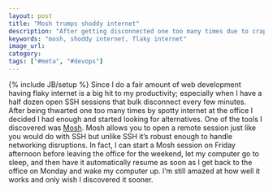 ```yaml
---
layout: post
title: "Mosh trumps shoddy internet"
description: "After getting disconnected one too many times due to crappy internet service and losing my SSH sessions I discovered Mosh which makes remote development a lot easier."
keywords: "mosh, shoddy internet, flaky internet"
image_url:
category:
tags: ["#meta", "#devops"]
---
```

{% include JB/setup %}
Since I do a fair amount of web development having flaky internet is a big hit to my productivity; especially when I have a half dozen open SSH sessions that bulk disconnect every few minutes. After being thwarted one too many times by spotty internet at the office I decided I had enough and started looking for alternatives. One of the tools I discovered was <a href="https://mosh.mit.edu/" target="_blank">Mosh</a>. Mosh allows you to open a remote session just like you would do with SSH but unlike SSH it’s robust enough to handle networking disruptions. In fact, I can start a Mosh session on Friday afternoon before leaving the office for the weekend, let my computer go to sleep, and then have it automatically resume as soon as I get back to the office on Monday and wake my computer up. I’m still amazed at how well it works and only wish I discovered it sooner.
